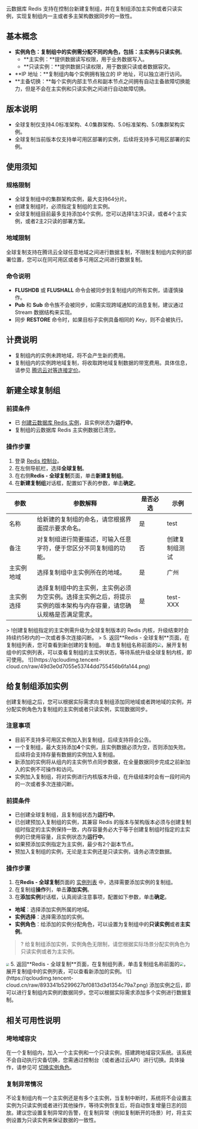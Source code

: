 云数据库 Redis 支持在控制台新建复制组，并在复制组添加主实例或者只读实例，实现复制组内一主或者多主架构数据同步的一致性。 

## 基本概念
- **实例角色：**复制组中的实例需分配不同的角色，包括：**主实例**与**只读实例**。
  - **主实例：**提供数据读写权限，用于业务数据写入。
  - **只读实例：**提供数据只读权限，用于数据只读或者数据容灾。
- **IP 地址：**复制组内每个实例拥有独立的 IP 地址，可以独立进行访问。
- **主备切换：**每个实例内部主节点和副本节点之间拥有自动主备故障切换能力，但是不会在主实例和只读实例之间进行自动故障切换。

## 版本说明
- 全球复制仅支持4.0标准架构、4.0集群架构、5.0标准架构、5.0集群架构实例。
- 全球复制当前版本仅支持单可用区部署的实例，后续将支持多可用区部署的实例。

## 使用须知
### 规格限制
-  全球复制组中的集群架构实例，最大支持64分片。
-  创建复制组时，必须指定复制组的主实例。
-  全球复制组目前最多支持添加4个实例，您可以选择1主3只读，或者4个主实例，或者2主2只读的部署方案。

### 地域限制
全球复制支持在腾讯云全球任意地域之间进行数据复制，不限制复制组内实例的部署位置，您可以在同可用区或者多可用区之间进行数据复制。

### 命令说明
- **FLUSHDB** 或 **FLUSHALL** 命令会被同步到复制组内的所有实例，请谨慎操作。
- **Pub** 和 **Sub** 命令族不会被同步，如需实现跨域通知的消息复制，建议通过 Stream 数据结构来实现。
- 同步 **RESTORE** 命令时，如果目标子实例具备相同的 Key，则不会被执行。

## 计费说明
- 复制组内的实例未跨地域，将不会产生新的费用。
- 复制组内的实例跨地域复制，将收取跨地域复制数据的带宽费用。具体信息，请参见 [腾讯云对等连接定价](https://cloud.tencent.com/document/product/553/18833)。

## 新建全球复制组
### 前提条件
- 已 [创建云数据库 Redis 实例](https://cloud.tencent.com/document/product/239/30871)，且实例状态为**运行中**。
- 复制组的云数据库 Redis 主实例数据已清空。 

### 操作步骤
1. 登录 [Redis 控制台](https://console.cloud.tencent.com/redis)。
2. 在左侧导航栏，选择**全球复制**。
3. 在右侧**Redis - 全球复制**页面，单击**新建复制组**。
4. 在**新建复制组**对话框，配置如下表的参数，单击**确定**。
<table width="100">
<thead><tr><th width="15%">参数</th><th width="55%">参数解释</th><th width="15%">是否必选</th><th width="15%">示例</th></tr></thead>
<tbody>
<tr>
<td>名称</td>
<td>给新建的复制组的命名，请您根据界面提示要求命名。</td>
<td>是</td>
<td>test</td></tr>
<tr>
<td>备注</td>    
<td>对复制组进行简要描述，可输入任意字符，便于您区分不同复制组的功能。</td>
<td>否</td>
<td>创建复制组测试</td></tr>
<tr>
<td>主实例地域</td> 
<td>选择复制组中主实例所在的地域。</td>
<td>是</td>
<td>广州</td></tr>
<tr>
<td>主实例选择</td> 
<td>选择复制组中的主实例，主实例必须为空实例。选择主实例之后，将提示实例的版本架构与内存容量，请您确认规格是否满足需求。</td>
<td>是</td>
<td>test-XXX</td></tr>
</tbody></table>
> !创建复制组指定的主实例需升级为全球复制版本的 Redis 内核，升级结束时会持续约5秒内的一次或者多次连接闪断。
> 
5. 返回**Redis - 全球复制**页面，在复制组列表，您可查看到新创建的复制组。
单击复制组名称前面的<img src="https://qcloudimg.tencent-cloud.cn/raw/3a815073e7ccf4206decf7b522a40ccd.png" style="zoom: 67%;" />，展开复制组中的实例列表，可以查看复制组的主实例状态，等待系统升级全球复制内核，即可使用。
![](https://qcloudimg.tencent-cloud.cn/raw/49d3e0d7055e53744dd755456b6fa144.png)

## 给复制组添加实例
创建复制组之后，您可以根据实际需求向复制组添加同地域或者跨地域的实例，并分配实例角色为复制组的主实例或者只读实例，实现数据同步。

### 注意事项
- 目前不支持多可用区实例加入到复制组，后续支持将会公告。
- 一个复制组，最大支持添加**4**个实例，且实例数据必须为空，否则添加失败。后续将会支持存量有数据的实例加入复制组。
- 新添加的实例将从组内的主实例节点同步数据，在全量数据同步完成之前新加入的实例不可操作和访问。
- 实例加入复制组，将对实例进行内核版本升级，在升级结束时会有一段时间内的一次或者多次连接闪断。

### 前提条件
- 已创建全球复制组，且复制组状态为**运行中**。
- 已创建预加入复制组的实例，其兼容 Redis 的版本与架构版本必须与创建复制组时指定的主实例保持一致，内存容量务必大于等于创建复制组时指定的主实例的已使用容量，且实例状态为**运行中**。
- 如果预添加实例指定为主实例，最少有2个副本节点。
- 预加入复制组的实例，无论是主实例还是只读实例，请务必清空数据。

### 操作步骤
1. 在**Redis - 全球复制**页面的 [实例列表](https://console.cloud.tencent.com/redis/replication) 中，选择需要添加实例的复制组。
2. 在复制组**操作**列，单击**添加实例**。
3. 在**添加实例**对话框，认真阅读注意事项，配置如下参数，单击**确定**。
  - **地域**：选择添加实例所属的地域。
  - **实例选择**：选择需添加的实例。
  - **实例角色**：给添加的实例分配角色，可以设置为复制组中的**只读实例**或者**主实例**。
> ? 给复制组添加实例，实例角色无限制，请您根据实际场景分配实例角色为只读实例或者为主实例。
> 
<img src="https://qcloudimg.tencent-cloud.cn/raw/1d82c634c0cb8124ae5c1ec28ff61be4.png" style="zoom:50%;" />
5. 返回**Redis - 全球复制**页面，在复制组列表，单击复制组名称前面的<img src="https://qcloudimg.tencent-cloud.cn/raw/3a815073e7ccf4206decf7b522a40ccd.png" style="zoom: 67%;" />，展开复制组中的实例列表，可以查看新添加的实例。
![](https://qcloudimg.tencent-cloud.cn/raw/893341b5299627bf0813d3d1354c79a7.png)
添加实例之后，即可以进行复制组内实例的数据同步。您可以根据实际需求添加多个实例进行数据复制。

## 相关可用性说明
### 垮地域容灾
在一个复制组内，加入一个主实例和一个只读实例，搭建跨地域容灾系统。该系统不会自动执行灾备切换，您需通过控制台（或者通过云API）进行切换。具体操作，请参见可 [切换实例角色](https://cloud.tencent.com/document/product/239/67318#qhsljs)。

### 复制异常情况
不论复制组内有一个主实例还是有多个主实例，当复制中断时，系统将不会设置主实例为只读实例或者进行其他操作，等待实例恢复后，将自动恢复增量日志的回放。建议您设置复制异常的告警，在复制异常（例如复制断开的场景）时，将主实例设置为只读实例来保证数据的一致性。
